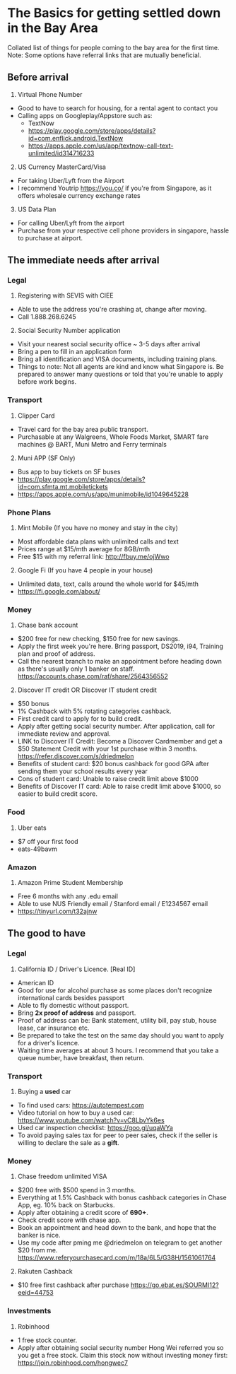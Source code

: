 # The Basics for getting settled down in the Bay Area
Collated list of things for people coming to the bay area for the first time. <br>
Note: Some options have referral links that are mutually beneficial. 

## Before arrival
1. Virtual Phone Number
- Good to have to search for housing, for a rental agent to contact you
- Calling apps on Googleplay/Appstore such as:
    - TextNow
    - https://play.google.com/store/apps/details?id=com.enflick.android.TextNow
    - https://apps.apple.com/us/app/textnow-call-text-unlimited/id314716233
    
2. US Currency MasterCard/Visa
- For taking Uber/Lyft from the Airport
- I recommend Youtrip https://you.co/ if you're from Singapore, as it offers wholesale currency exchange rates 

3. US Data Plan
- For calling Uber/Lyft from the airport
- Purchase from your respective cell phone providers in singapore, hassle to purchase at airport.

## The immediate needs after arrival

### Legal
1. Registering with SEVIS with CIEE
- Able to use the address you're crashing at, change after moving.
- Call 1.888.268.6245

2. Social Security Number application
- Visit your nearest social security office ~ 3-5 days after arrival
- Bring a pen to fill in an application form
- Bring all identification and VISA documents, including training plans.
- Things to note: Not all agents are kind and know what Singapore is. Be prepared to answer many questions or told that you're unable to apply before work begins.


### Transport
1. Clipper Card
- Travel card for the bay area public transport.
- Purchasable at any Walgreens, Whole Foods Market, SMART fare machines @ BART, Muni Metro and Ferry terminals

2. Muni APP (SF Only)
- Bus app to buy tickets on SF buses
- https://play.google.com/store/apps/details?id=com.sfmta.mt.mobiletickets
- https://apps.apple.com/us/app/munimobile/id1049645228

### Phone Plans
1. Mint Mobile (If you have no money and stay in the city)
- Most affordable data plans with unlimited calls and text
- Prices range at $15/mth average for 8GB/mth
- Free $15 with my referral link: http://fbuy.me/ojWwo

2. Google Fi (If you have 4 people in your house)
- Unlimited data, text, calls around the whole world for $45/mth
- https://fi.google.com/about/

### Money
1. Chase bank account 
- $200 free for new checking, $150 free for new savings. 
- Apply the first week you're here. Bring passport, DS2019, i94, Training plan and proof of address. 
- Call the nearest branch to make an appointment before heading down as there's usually only 1 banker on staff.
https://accounts.chase.com/raf/share/2564356552

2. Discover IT credit OR Discover IT student credit
- $50 bonus
- 1% Cashback with 5% rotating categories cashback.
- First credit card to apply for to build credit. 
- Apply after getting social security number. After application, call for immediate review and approval.
- LINK to Discover IT Credit: Become a Discover Cardmember and get a $50 Statement Credit with your 1st purchase within 3 months.
https://refer.discover.com/s/driedmelon
- Benefits of student card: $20 bonus cashback for good GPA after sending them your school results every year
- Cons of student card: Unable to raise credit limit above $1000
- Benefits of Discover IT card: Able to raise credit limit above $1000, so easier to build credit score.

### Food
1. Uber eats 
- $7 off your first food
- eats-49bavm

### Amazon
1. Amazon Prime Student Membership
- Free 6 months with any .edu email
- Able to use NUS Friendly email / Stanford email / E1234567 email
- https://tinyurl.com/t32ajnw

## The good to have

### Legal
1. California ID / Driver's Licence. [Real ID]
- American ID
- Good for use for alcohol purchase as some places don't recognize international cards besides passport
- Able to fly domestic without passport.
- Bring **2x proof of address** and passport.
- Proof of address can be: Bank statement, utility bill, pay stub, house lease, car insurance etc.
- Be prepared to take the test on the same day should you want to apply for a driver's licence.
- Waiting time averages at about 3 hours. I recommend that you take a queue number, have breakfast, then return. 

### Transport
1. Buying a **used** car
- To find used cars: https://autotempest.com
- Video tutorial on how to buy a used car: https://www.youtube.com/watch?v=vC8LbvYk6es
- Used car inspection checklist: https://goo.gl/uqaWYa
- To avoid paying sales tax for peer to peer sales, check if the seller is willing to declare the sale as a **gift**.

### Money
1. Chase freedom unlimited VISA 
- $200 free with $500 spend in 3 months. 
- Everything at 1.5% Cashback with bonus cashback categories in Chase App, eg. 10% back on Starbucks.
- Apply after obtaining a credit score of <b>690+</b>. 
- Check credit score with chase app. 
- Book an appointment and head down to the bank, and hope that the banker is nice.
- Use my code after pming me @driedmelon on telegram to get another $20 from me.
https://www.referyourchasecard.com/m/18a/6L5/G38H/1561061764

2. Rakuten Cashback 
- $10 free first cashback after purchase
https://go.ebat.es/SOURMI12?eeid=44753

### Investments
1. Robinhood 
- 1 free stock counter. 
- Apply after obtaining social security number
Hong Wei referred you so you get a free stock. Claim this stock now without investing money first: https://join.robinhood.com/hongwec7



